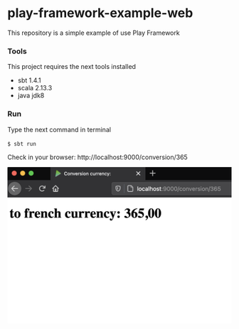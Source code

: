 # play-framework-example-web

This repository is a simple example of use Play Framework

### Tools

This project requires the next tools installed

- sbt 1.4.1
- scala 2.13.3
- java jdk8

### Run

Type the next command in terminal

`$ sbt run`

Check in your browser: http://localhost:9000/conversion/365

![](imgs/localhost.png)